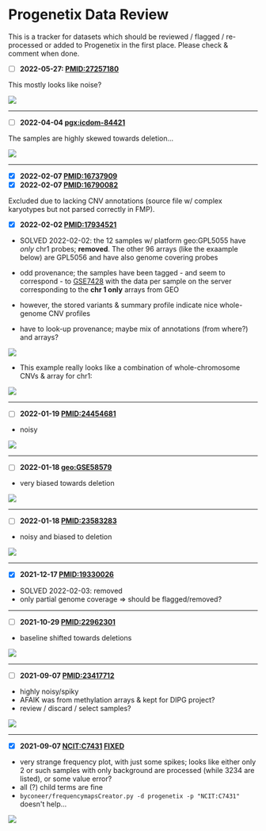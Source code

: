 # Progenetix Data Review

This is a tracker for datasets which should be reviewed / flagged / re-processed or
added to Progenetix in the first place. Please check & comment when done.

* [ ] **2022-05-27: [PMID:27257180](https://progenetix.org/publication/?id=PMID:27257180)**

This mostly looks like noise?

![](https://progenetix.org/cgi/PGX/cgi/collationPlots.cgi?datasetIds=progenetix&id=PMID:27257180)

--------------------------------------------------------------------------------

* [ ] **2022-04-04 [pgx:icdom-84421](https://progenetix.org/subset/?datasetIds=progenetix&id=pgx:icdom-84421)**

The samples are highly skewed towards deletion...

![](https://progenetix.org/cgi/PGX/cgi/collationPlots.cgi?datasetIds=progenetix&id=pgx:icdom-84421)

--------------------------------------------------------------------------------

* [X] **2022-02-07 [PMID:16737909](https://progenetix.org/publication/?id=PMID:16737909)**
* [X] **2022-02-07 [PMID:16790082](https://progenetix.org/publication/?id=PMID:16790082)**

Excluded due to lacking CNV annotations (source file w/ complex karyotypes but
not parsed correctly in FMP).

* [X] **2022-02-02 [PMID:17934521](https://progenetix.org/publication/?id=PMID:17934521)**

* SOLVED 2022-02-02: the 12 samples w/ platform geo:GPL5055 have _only_ chr1 probes; **removed**. The other 96 arrays (like the exaample below) are GPL5056 and have also genome covering probes

* odd provenance; the samples have been tagged - and seem to correspond - to [GSE7428](https://www.ncbi.nlm.nih.gov/geo/query/acc.cgi?acc=GSE7426) with the data per sample on the
server corresponding to the **chr 1 only** arrays from GEO
* however, the stored variants & summary profile indicate nice whole-genome CNV profiles
* have to look-up provenance; maybe mix of annotations (from where?) and arrays?

![](https://progenetix.org/cgi/PGX/cgi/collationPlots.cgi?datasetIds=progenetix&id=PMID:17934521)

* This example really looks like a combination of whole-chromosome CNVs & array for chr1:

![](https://progenetix.org/cgi/PGX/cgi/singlePlot.cgi?analysisIds=pgxcs-kftw94yk&datasetIds=progenetix)


--------------------------------------------------------------------------------

* [ ] **2022-01-19 [PMID:24454681](https://progenetix.org/publication/?id=PMID:24454681)**

* noisy

![](https://progenetix.org/cgi/PGX/cgi/collationPlots.cgi?datasetIds=progenetix&id=PMID:24454681)


--------------------------------------------------------------------------------

* [ ] **2022-01-18 [geo:GSE58579](https://progenetix.org/subset/?datasetIds=progenetix&id=geo:GSE58579)**

* very biased towards deletion

![](https://progenetix.org/cgi/PGX/cgi/collationPlots.cgi?datasetIds=progenetix&id=geo:GSE58579)

--------------------------------------------------------------------------------

* [ ] **2022-01-18 [PMID:23583283](https://progenetix.org/publication/?id=PMID:23583283)**

* noisy and biased to deletion

![](https://progenetix.org/cgi/PGX/cgi/collationPlots.cgi?datasetIds=progenetix&id=PMID:23583283)

--------------------------------------------------------------------------------

* [X] **2021-12-17 [PMID:19330026](https://progenetix.org/publication/?id=PMID:19330026)**

* SOLVED 2022-02-03: removed
* only partial genome coverage => should be flagged/removed?

--------------------------------------------------------------------------------

* [ ] **2021-10-29 [PMID:22962301](https://progenetix.org/publication/?id=PMID:22962301)**

* baseline shifted towards deletions

![](https://progenetix.org/cgi/PGX/cgi/collationPlots.cgi?datasetIds=progenetix&id=PMID:22962301)

--------------------------------------------------------------------------------

* [ ] **2021-09-07 [PMID:23417712](https://progenetix.org/publication/?id=PMID:23417712)**

* highly noisy/spiky
* AFAIK was from methylation arrays & kept for DIPG project?
* review / discard / select samples?

![](https://progenetix.org/cgi/PGX/cgi/collationPlots.cgi?datasetIds=progenetix&id=PMID:23417712)

--------------------------------------------------------------------------------

* [X] **2021-09-07 [NCIT:C7431](https://progenetix.org/subsets/biosubsets/?filters=NCIT:C7431&datasetIds=progenetix) [FIXED](https://docs.progenetix.org/en/latest/changelog.html#bug-fix-frequency-maps)**

* very strange frequency plot, with just some spikes; looks like either only 2 or such samples with only background are processed (while 3234 are listed), or some value error?
* all (?) child terms are fine
* `byconeer/frequencymapsCreator.py -d progenetix -p "NCIT:C7431"` doesn't help...

![](https://progenetix.org/cgi/PGX/cgi/collationPlots.cgi?datasetIds=progenetix&id=NCIT:C7431)

